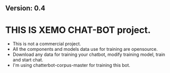 ## Version: 0.4

# THIS IS XEMO CHAT-BOT project.
* This is not a commercial project.
* All the components and models data use for training are opensource.
* Download any data for training your chatbot, modify training model, train and start chat.
* I'm using chatterbot-corpus-master for training this bot.
